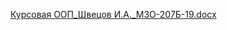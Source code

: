 
[Курсовая ООП_Швецов И.А._М3О-207Б-19.docx](https://github.com/user-attachments/files/17259944/_._.3.-207.-19.docx)
